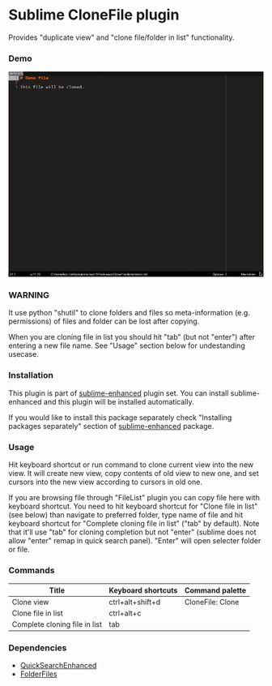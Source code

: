 # Sublime CloneFile plugin

Provides "duplicate view" and "clone file/folder in list" functionality.

### Demo

![Demo](https://github.com/shagabutdinov/sublime-enhanced-demos/raw/master/clone_file.gif "Demo")


### WARNING

It use python "shutil" to clone folders and files so meta-information (e.g.
permissions) of files and folder can be lost after copying.

When you are cloning file in list you should hit "tab" (but not "enter") after
entering a new file name. See "Usage" section below for undestanding usecase.


### Installation

This plugin is part of [sublime-enhanced](http://github.com/shagabutdinov/sublime-enhanced)
plugin set. You can install sublime-enhanced and this plugin will be installed
automatically.

If you would like to install this package separately check "Installing packages
separately" section of [sublime-enhanced](http://github.com/shagabutdinov/sublime-enhanced)
package.


### Usage

Hit keyboard shortcut or run command to clone current view into the new view. It
will create new view, copy contents of old view to new one, and set cursors into
the new view according to cursors in old one.

If you are browsing file through "FileList" plugin you can copy file here with
keyboard shortcut. You need to hit keyboard shortcut for "Clone file in list"
(see below) than navigate to preferred folder, type name of file and hit
keyboard shortcut for "Complete cloning file in list" ("tab" by default). Note
that it'll use "tab" for cloning completion but not "enter" (sublime does not
allow "enter" remap in quick search panel). "Enter" will open selecter folder or
file.


### Commands

| Title                         | Keyboard shortcuts | Command palette  |
|-------------------------------|--------------------|------------------|
| Clone view                    | ctrl+alt+shift+d   | CloneFile: Clone |
| Clone file in list            | ctrl+alt+c         |                  |
| Complete cloning file in list | tab                |                  |


### Dependencies

* [QuickSearchEnhanced](https://github.com/shagabutdinov/sublime-quick-search-enhanced)
* [FolderFiles](https://github.com/shagabutdinov/sublime-folder-files)